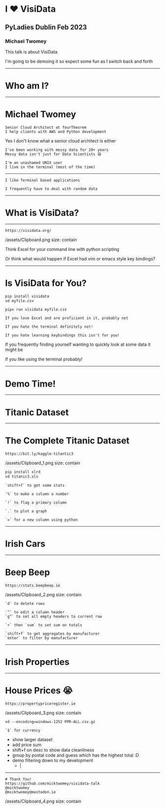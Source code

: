 # I ❤️ VisiData
## PyLadies Dublin Feb 2023
### Michael Twomey


This talk is about VisiData

I'm going to be demoing it so expect some fun as I switch back and forth

---

# Who am I?

---

# Michael Twomey

	Senior Cloud Architect at fourTheorem
	I help clients with AWS and Python development

Yes I don't know what a senior cloud architect is either

	I've been working with messy data for 20+ years
	Messy data isn't just for Data Scientists 😆

	I'm an unashamed UNIX user
	I live in the terminal (most of the time)

---

	I like Terminal based applications

	I frequently have to deal with random data

---

# What is VisiData?

---

	https://visidata.org/

/assets/Clipboard.png
size: contain

Think Excel for your command line with python scripting

Or think what would happen if Excel had vim or emacs style key bindings?

---

# Is VisiData for You?

```sh
pip install visidata
vd myfile.csv  
```

```
pipx run visidata myfile.csv
```

	If you love Excel and are proficient in it, probably not

	If you hate the terminal definitely not!

	If you hate learning keybindings this isn't for you!

If you frequently finding yourself wanting to quickly look at some data it might be

If you like using the terminal probably!

---

# Demo Time!

---

# Titanic Dataset

---

# The Complete Titanic Dataset

	https://bit.ly/kaggle-titantic3

/assets/Clipboard_1.png
size: contain



```bash
pip install xlrd
vd titanic3.xls
```


	`shift+f` to get some stats

	`%` to make a column a number

	`!` to flag a primary column

	`.` to plot a graph

	`=` for a new column using python

---

# Irish Cars

---

# Beep Beep

	https://stats.beepbeep.ie

/assets/Clipboard_2.png
size: contain

	`d` to delete rows

	`^` to edit a column header
	`g^` to set all empty headers to current row

	`+` then `sum` to set sum on totals

	`shift+f` to get aggregates by manufacturer
	`enter` to filter by manufacturer

---

# Irish Properties

---

# House Prices 😭

	https://propertypriceregister.ie

/assets/Clipboard_3.png
size: contain

```
vd --encoding=windows-1252 PPR-ALL.csv.gz
```

	`$` for currency

- show larger dataset
- add price sum
- shift+f on desc to show data cleanliness
- group by postal code and guess which has the highest total :D
- demo filtering down to my development
    - | 

---

	# Thank You!
	https://github.com/micktwomey/visidata-talk
	@micktwomey
	@micktwomey@mastodon.ie

/assets/Clipboard_4.png
size: contain

